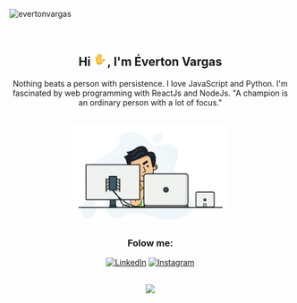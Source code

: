 <p align="left"> <img src="https://komarev.com/ghpvc/?username=evertonvargas&color=brightgreen" alt="evertonvargas"/></p><br>
<h2 align="center">Hi <img src="images/wave-animated.gif" width="25px">, I'm Éverton Vargas</h2>
<p align="center">Nothing beats a person with persistence. I love JavaScript and Python. I'm fascinated by web programming with ReactJs and NodeJs. "A champion is an ordinary person with a lot of focus."</p>

<p align="center">
<br>
<img src="images/dev.gif" width="280px"><br>
</p>

<h3 align="center">Folow me: </h3>
<p align ="center">
<a href="https://www.linkedin.com/in/everton-vargas/" target="_blank"><img src="https://img.shields.io/badge/LinkedIn%20-%230077B5.svg?&style=for-the-badge&logo=linkedin&logoColor=white" alt="LinkedIn"/></a>
<a href="https://www.instagram.com/evertonjvargas/"><img src="https://img.shields.io/badge/Instagram%20-%23E4405F.svg?&style=for-the-badge&logo=Instagram&logoColor=white" alt="Instagram"/></a>
</p>
<br>
<div align="center">
    <img src="https://github-readme-stats.vercel.app/api/top-langs/?username=evertonvargas&layout=compact&theme=algolia" />
</div>



